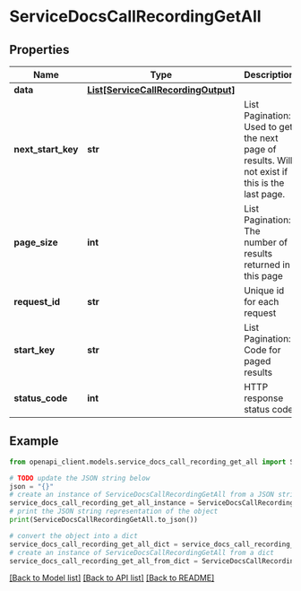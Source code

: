 # ServiceDocsCallRecordingGetAll


## Properties

Name | Type | Description | Notes
------------ | ------------- | ------------- | -------------
**data** | [**List[ServiceCallRecordingOutput]**](ServiceCallRecordingOutput.md) |  | [optional] 
**next_start_key** | **str** | List Pagination: Used to get the next page of results. Will not exist if this is the last page. | [optional] 
**page_size** | **int** | List Pagination: The number of results returned in this page | [optional] 
**request_id** | **str** | Unique id for each request | [optional] 
**start_key** | **str** | List Pagination: Code for paged results | [optional] 
**status_code** | **int** | HTTP response status code | [optional] 

## Example

```python
from openapi_client.models.service_docs_call_recording_get_all import ServiceDocsCallRecordingGetAll

# TODO update the JSON string below
json = "{}"
# create an instance of ServiceDocsCallRecordingGetAll from a JSON string
service_docs_call_recording_get_all_instance = ServiceDocsCallRecordingGetAll.from_json(json)
# print the JSON string representation of the object
print(ServiceDocsCallRecordingGetAll.to_json())

# convert the object into a dict
service_docs_call_recording_get_all_dict = service_docs_call_recording_get_all_instance.to_dict()
# create an instance of ServiceDocsCallRecordingGetAll from a dict
service_docs_call_recording_get_all_from_dict = ServiceDocsCallRecordingGetAll.from_dict(service_docs_call_recording_get_all_dict)
```
[[Back to Model list]](../README.md#documentation-for-models) [[Back to API list]](../README.md#documentation-for-api-endpoints) [[Back to README]](../README.md)



